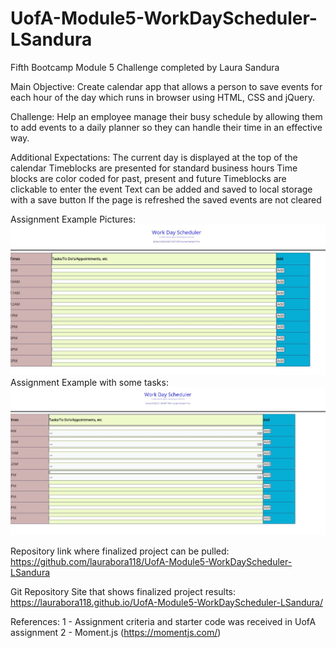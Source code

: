 # UofA-Module5-WorkDayScheduler-LSandura
Fifth Bootcamp Module 5 Challenge completed by Laura Sandura

Main Objective: 
Create calendar app that allows a person to save events for each hour of the day which runs in browser using HTML, CSS and jQuery.

Challenge: 
Help an employee manage their busy schedule by allowing them to add events to a daily planner so they can handle their time in an effective way.

Additional Expectations:
  The current day is displayed at the top of the calendar
  Timeblocks are presented for standard business hours
  Time blocks are color coded for past, present and future
  Timeblocks are clickable to enter the event
  Text can be added and saved to local storage with a save button
  If the page is refreshed the saved events are not cleared
    
Assignment Example Pictures:
    ![Site Example](./Assets/Images/Website1.JPG)
Assignment Example with some tasks:
    ![Site Example](./Assets/Images/Website2.JPG)
    
Repository link where finalized project can be pulled:
    https://github.com/laurabora118/UofA-Module5-WorkDayScheduler-LSandura

Git Repository Site that shows finalized project results:
    https://laurabora118.github.io/UofA-Module5-WorkDayScheduler-LSandura/
    
References:
    1 - Assignment criteria and starter code was received in UofA assignment 
    2 - Moment.js (https://momentjs.com/)



